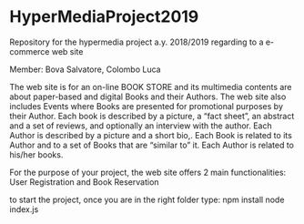 # HyperMediaProject2019
Repository for the hypermedia project a.y. 2018/2019 regarding to a e-commerce web site

Member: Bova Salvatore, Colombo Luca

The web site is for an on-line BOOK STORE and its multimedia contents are about paper-based
and digital Books and their Authors. The web site also includes Events where Books are presented
for promotional purposes by their Author.
Each book is described by a picture, a “fact sheet”, an abstract and a set of reviews, and optionally
an interview with the author. Each Author is described by a picture and a short bio,. Each Book is
related to its Author and to a set of Books that are “similar to” it. Each Author is related to his/her
books.

For the purpose of your project, the web site offers 2 main functionalities: User Registration and
Book Reservation



to start the project, once you are in the right folder type:
npm install
node index.js
